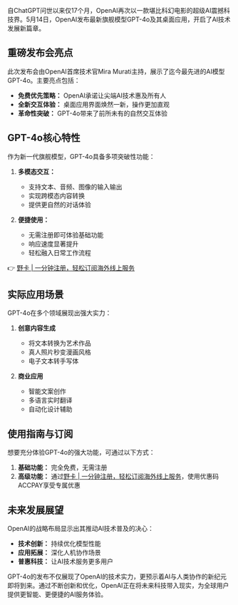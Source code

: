 自ChatGPT问世以来仅17个月，OpenAI再次以一款堪比科幻电影的超级AI震撼科技界。5月14日，OpenAI发布最新旗舰模型GPT-4o及其桌面应用，开启了AI技术发展新篇章。

## 重磅发布会亮点

此次发布会由OpenAI首席技术官Mira Murati主持，展示了迄今最先进的AI模型GPT-4o。主要亮点包括：

- **免费优先策略：** OpenAI承诺让尖端AI技术惠及所有人
- **全新交互体验：** 桌面应用界面焕然一新，操作更加直观
- **革命性突破：** GPT-4o带来了前所未有的自然交互体验

## GPT-4o核心特性

作为新一代旗舰模型，GPT-4o具备多项突破性功能：

1. **多模态交互：**
   - 支持文本、音频、图像的输入输出
   - 实现跨模态内容转换
   - 提供更自然的对话体验

2. **便捷使用：**
   - 无需注册即可体验基础功能
   - 响应速度显著提升
   - 轻松融入日常工作流程

👉 [野卡 | 一分钟注册，轻松订阅海外线上服务](https://bit.ly/bewildcard)

## 实际应用场景

GPT-4o在多个领域展现出强大实力：

1. **创意内容生成**
   - 将文本转换为艺术作品
   - 真人照片秒变漫画风格
   - 电子文本转手写体

2. **商业应用**
   - 智能文案创作
   - 多语言实时翻译
   - 自动化设计辅助

## 使用指南与订阅

想要充分体验GPT-4o的强大功能，可通过以下方式：

1. **基础功能：** 完全免费，无需注册
2. **高级功能：** 通过[野卡 | 一分钟注册，轻松订阅海外线上服务](https://bit.ly/bewildcard)，使用优惠码ACCPAY享受专属优惠

## 未来发展展望

OpenAI的战略布局显示出其推动AI技术普及的决心：

- **技术创新：** 持续优化模型性能
- **应用拓展：** 深化人机协作场景
- **普惠科技：** 让AI技术服务更多用户

GPT-4o的发布不仅展现了OpenAI的技术实力，更预示着AI与人类协作的新纪元即将到来。通过不断创新和优化，OpenAI正在将未来科技带入现实，为全球用户提供更智能、更便捷的AI服务体验。
